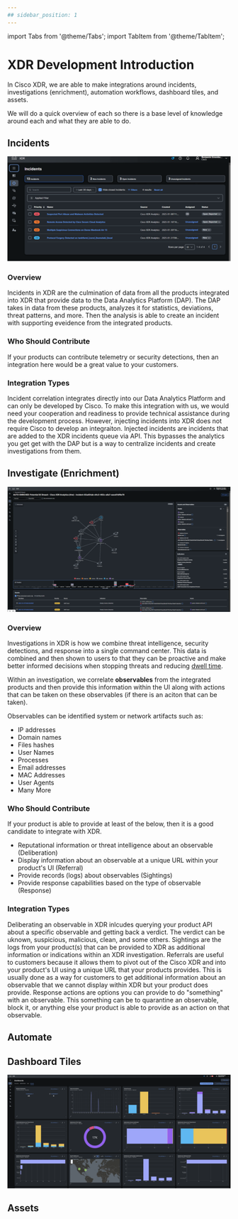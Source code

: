```yaml
---
## sidebar_position: 1
---
```


import Tabs from '@theme/Tabs';
import TabItem from '@theme/TabItem';

# XDR Development Introduction

In Cisco XDR, we are able to make integrations around incidents, investigations (enrichment), automation workflows, dashboard tiles, and assets.

We will do a quick overview of each so there is a base level of knowledge around each and what they are able to do.

## Incidents

![incidents image](../static/img/intro/xdr-incidents.png)

### Overview

Incidents in XDR are the culmination of data from all the products integrated into XDR that provide data to the Data Analytics Platform (DAP). The DAP takes in data from these products, analyzes it for statistics, deviations, threat patterns, and more. Then the analysis is able to create an incident with supporting eveidence from the integrated products.

### Who Should Contribute

If your products can contribute telemetry or security detections, then an integration here would be a great value to your customers.

### Integration Types

<!-- <details>

<summary>Correlation</summary>

Incident correlation inntegrates directly into our Data Analytics Platform and can only be developed by Cisco. To make this integration with us, we would need your cooperation and readiness to provide technical assistance during the development process. However, injecting incidents into XDR does not require Cisco to develop an integraiton.

</details>

<details>

<summary>Injection</summary>

Injected incidents are incidents that are added to the XDR incidents queue via API. This bypasses the analytics you get get with the DAP but is a way to centralize incidents and create investigations from them.

</details> -->

<Tabs>
  <TabItem value="correlation" label="Correlation" default>
    Incident correlation integrates directly into our Data Analytics Platform and can only be developed by Cisco. To make this integration with us, we would need your cooperation and readiness to provide technical assistance during the development process. However, injecting incidents into XDR does not require Cisco to develop an integraiton.
  </TabItem>
  <TabItem value="injection" label="Injection">
    Injected incidents are incidents that are added to the XDR incidents queue via API. This bypasses the analytics you get get with the DAP but is a way to centralize incidents and create investigations from them.
  </TabItem>
</Tabs>

## Investigate (Enrichment)

![investigation image](../static/img/intro/xdr-investigation.png)

### Overview

Investigations in XDR is how we combine threat intelligence, security detections, and response into a single command center. This data is combined and then shown to users to that they can be proactive and make better informed decisions when stopping threats and reducing [dwell time](https://www.connectwise.com).

Within an investigation, we correlate **observables** from the integrated products and then provide this information within the UI along with actions that can be taken on these observables (if there is an aciton that can be taken).

Observables can be identified system or network artifacts such as:

- IP addresses
- Domain names
- Files hashes
- User Names
- Processes
- Email addresses
- MAC Addresses
- User Agents
- Many More

### Who Should Contribute

If your product is able to provide at least of the below, then it is a good candidate to integrate with XDR.

- Reputational information or threat intelligence about an observable (Deliberation)
- Display information about an observable at a unique URL within your product's UI (Referral)
- Provide records (logs) about observables (Sightings)
- Provide response capabilities based on the type of observable (Response)

### Integration Types

<Tabs>
  <TabItem value="deliberation" label="Deliberation" default>
    Deliberating an observable in XDR inlcudes querying your product API about a specific observable and getting back a verdict.  The verdict can be uknown, suspicious, malicious, clean, and some others.
  </TabItem>
  <TabItem value="sightings" label="Sightings">
    Sightings are the logs from your product(s) that can be provided to XDR as additional information or indications within an XDR investigation.
  </TabItem>
    <TabItem value="referral" label="Referral">
    Referrals are useful to customers because it allows them to pivot out of the Cisco XDR and into your product's UI using a unique URL that your products provides. This is usually done as a way for customers to get additional information about an observable that we cannot display within XDR but your product does provide.
  </TabItem>
    <TabItem value="response" label="Response">
    Response actions are options you can provide to do "something" with an observable. This something can be to quarantine an observable, block it, or anything else your product is able to provide as an action on that observable.
  </TabItem>
</Tabs>

## Automate

## Dashboard Tiles

![Example banner](../static/img/intro/xdr-dashboard.png)

## Assets
